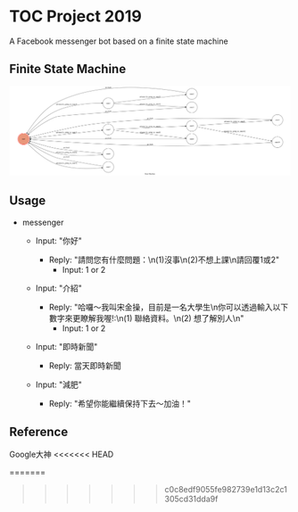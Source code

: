 # TOC Project 2019

A Facebook messenger bot based on a finite state machine


## Finite State Machine
![fsm](./img/show-fsm.png)

## Usage

* messenger
	* Input: "你好"
		* Reply: "請問您有什麼問題：\n(1)沒事\n(2)不想上課\n請回覆1或2"
		    * Input: 1 or 2

	* Input: "介紹"
		* Reply: "哈囉～我叫宋金操，目前是一名大學生\n你可以透過輸入以下數字來更瞭解我喔!:\n(1) 聯絡資料。\n(2) 想了解別人\n"
		    * Input: 1 or 2
    * Input: "即時新聞"
         * Reply: 當天即時新聞
    * Input: "減肥"
         * Reply: "希望你能繼續保持下去～加油！"

## Reference
 Google大神
<<<<<<< HEAD

=======
>>>>>>> c0c8edf9055fe982739e1d13c2c1305cd31dda9f
